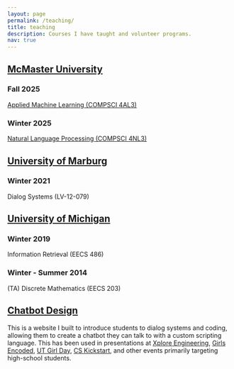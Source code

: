 ```yaml
---
layout: page
permalink: /teaching/
title: teaching
description: Courses I have taught and volunteer programs.
nav: true
---
```


## [McMaster University](https://www.mcmaster.ca/)
### Fall 2025
[Applied Machine Learning (COMPSCI 4AL3)](/classes/COMPSCI4AL3/)
### Winter 2025
[Natural Language Processing (COMPSCI 4NL3)](/classes/COMPSCI4NL3/)

## [University of Marburg](https://www.uni-marburg.de/de)
### Winter 2021
Dialog Systems (LV-12-079)


## [University of Michigan](https://umich.edu/)
### Winter 2019
Information Retrieval (EECS 486)
### Winter - Summer 2014
(TA) Discrete Mathematics (EECS 203)



## [Chatbot Design](http://cfwelch.com/botdesign/login)
This is a website I built to introduce students to dialog systems and coding, allowing them to create a chatbot they can talk to with a custom scripting language. This has been used in presentations at [Xplore Engineering](https://campsforkids.engin.umich.edu/xplore/), [Girls Encoded](https://girlsencoded.eecs.umich.edu/), [UT Girl Day](https://girlday.utexas.edu/), [CS Kickstart](https://sites.google.com/umich.edu/cskickstart/home), and other events primarily targeting high-school students.